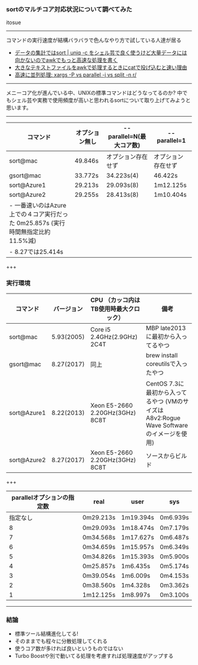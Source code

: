 ### sortのマルチコア対応状況について調べてみた
itosue

---

コマンドの実行速度が結構バラバラで色んなやり方で試している人達が居る
* [‪データの集計ではsort | uniq -c をシェル芸で良く使うけど大量データには向かないのでawkでもっと高速な処理を書く](http://qiita.com/kazinoue/items/e7b98512186bace00097)
* [大きなテキストファイルをawkで処理するときにcatで投げ込むと速い理由](http://d.hatena.ne.jp/yohei-a/20150728/1438099752)
* [高速に並列処理: xargs -P vs parallel -j vs split -n r/](http://d.hatena.ne.jp/ichii386/20150627/1435357368)

---

メニーコア化が進んでいる中、UNIXの標準コマンドはどうなってるのか?
中でもシェル芸や実務で使用頻度が高いと思われるsortについて取り上げてみようと思います。

---

コマンド | オプション無し | --parallel=N(最大コア数) | --parallel=1
---------------- | ----------------- | ----------------- | -----------------
sort@mac | 49.846s | オプション存在せず | オプション存在せず
gsort@mac | 33.772s | 34.223s(4) | 46.422s
sort@Azure1 | 29.213s | 29.093s(8) | 1m12.125s
sort@Azure2 | 29.255s | 28.413s(8) | 1m10.404s
- 一番速いのはAzure上での４コア実行だった 0m25.857s (実行時間無指定比約11.5%減) |
- 8.27では25.414s |

+++

### 実行環境
コマンド | バージョン | CPU （カッコ内はTB使用時最大クロック）| 備考
---------------- | ----------------- | ----------------- | -----------------
sort@mac | 5.93(2005) | Core i5 2.4GHz(2.9GHz) 2C4T | MBP late2013に最初から入ってるやつ
gsort@mac | 8.27(2017) | 同上 | brew install coreutilsで入ったやつ
sort@Azure1 | 8.22(2013) | Xeon E5-2660 2.20GHz(3GHz) 8C8T | CentOS 7.3に最初から入ってるやつ (VMのサイズはA8v2:Rogue Wave Softwareのイメージを使用)
sort@Azure2 | 8.27(2017) | Xeon E5-2660 2.20GHz(3GHz) 8C8T | ソースからビルド

+++

parallelオプションの指定数 | real | user | sys
---------------- | ----------------- | ----------------- | -----------------
指定なし | 0m29.213s | 1m19.394s | 0m6.939s
8　 | 0m29.093s | 1m18.474s | 0m7.179s
7 | 0m34.568s | 1m17.627s | 0m6.487s
6 | 0m34.659s | 1m15.957s | 0m6.349s
5 | 0m34.826s | 1m15.393s | 0m5.900s
4 | 0m25.857s | 1m6.435s | 0m5.174s
3 | 0m39.054s | 1m6.009s | 0m4.153s
2 | 0m38.560s | 1m4.328s | 0m3.362s
1 | 1m12.125s | 1m8.997s | 0m3.100s

---

### 結論
* 標準ツール結構進化してる!
* そのままでも程々に分散処理してくれる
* 使うコア数が多ければ良いというものではない
* Turbo Boostや別で動いてる処理を考慮すれば処理速度がアップする
